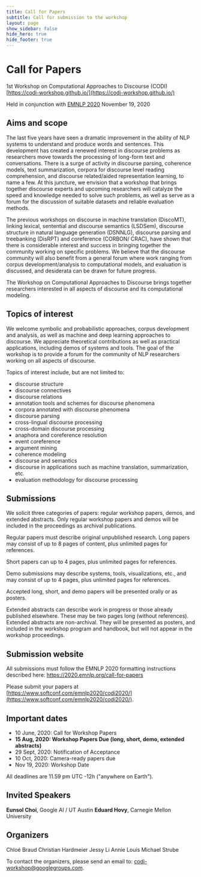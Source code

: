 ```yaml
---
title: Call for Papers
subtitle: Call for submission to the workshop
layout: page
show_sidebar: false
hide_hero: true
hide_footer: true
---
```


# Call for Papers

1st Workshop on Computational Approaches to Discourse (CODI) 
[https://codi-workshop.github.io/](https://codi-workshop.github.io/)

Held in conjunction with [EMNLP 2020](https://2020.emnlp.org/)
November 19, 2020

## Aims and scope

The last five years have seen a dramatic improvement in the ability of NLP systems to understand and produce words and sentences. This development has created a renewed interest in discourse problems as researchers move towards the processing of long-form text and conversations. There is a surge of activity in discourse parsing, coherence models, text summarization, corpora for discourse level reading comprehension, and discourse related/aided representation learning, to name a few. At this juncture, we envision that a workshop that brings together discourse experts and upcoming researchers will catalyze the speed and knowledge needed to solve such problems, as well as serve as a forum for the discussion of suitable datasets and reliable evaluation methods. 

The previous workshops on discourse in machine translation (DiscoMT), linking lexical, sentential and discourse semantics (LSDSem), discourse structure in natural language generation (DSNNLG), discourse parsing and treebanking (DisRPT) and coreference (CORBON/ CRAC), have shown that there is considerable interest and success in bringing together the community working on specific problems. We believe that the discourse community will also benefit from a general forum where work ranging from corpus development/analysis to computational models, and evaluation is discussed, and desiderata can be drawn for future progress. 

The Workshop on Computational Approaches to Discourse brings together researchers interested in all aspects of discourse and its computational modeling. 

## Topics of interest

We welcome symbolic and probabilistic approaches, corpus development and analysis, as well as machine and deep learning approaches to discourse. We appreciate theoretical contributions as well as practical applications, including demos of systems and tools. The goal of the workshop is to provide a forum for the community of NLP researchers working on all aspects of discourse. 

Topics of interest include, but are not limited to: 
- discourse structure 
- discourse connectives
- discourse relations 
- annotation tools and schemes for discourse phenomena 
- corpora annotated with discourse phenomena 
- discourse parsing 
- cross-lingual discourse processing 
- cross-domain discourse processing 
- anaphora and coreference resolution 
- event coreference 
- argument mining 
- coherence modeling 
- discourse and semantics 
- discourse in applications such as machine translation, summarization, etc. 
- evaluation methodology for discourse processing 

## Submissions 

We solicit three categories of papers: regular workshop papers, demos, and extended abstracts. Only regular workshop papers and demos will be included in the proceedings as archival publications. 

Regular papers must describe original unpublished research. Long papers may consist of up to 8 pages of content, plus unlimited pages for references. 

Short papers can up to 4 pages, plus unlimited pages for references. 

Demo submissions may describe systems, tools, visualizations, etc., and may consist of up to 4 pages, plus unlimited pages for references. 

Accepted long, short, and demo papers will be presented orally or as posters. 

Extended abstracts can describe work in progress or those already published elsewhere. These may be two pages long (without references). Extended abstracts are non-archival. They will be presented as posters, and included in the workshop program and handbook, but will not appear in the workshop proceedings.

## Submission website

All submissions must follow the EMNLP 2020 formatting instructions described here: https://2020.emnlp.org/call-for-papers 

Please submit your papers at [https://www.softconf.com/emnlp2020/codi2020/](https://www.softconf.com/emnlp2020/codi2020/).

## Important dates

- 10 June, 2020: Call for Workshop Papers
- **15 Aug, 2020: Workshop Papers Due (long, short, demo, extended abstracts)**
- 29 Sept, 2020: Notification of Acceptance
- 10 Oct, 2020: Camera-ready papers due
- Nov 19, 2020: Workshop Date

All deadlines are 11.59 pm UTC -12h ("anywhere on Earth").

## Invited Speakers 

**Eunsol Choi**, Google AI / UT Austin
**Eduard Hovy**, Carnegie Mellon University

## Organizers

Chloé Braud
Christian Hardmeier
Jessy Li
Annie Louis
Michael Strube

To contact the organizers, please send an email to: [codi-workshop@googlegroups.com](codi-workshop@googlegroups.com).



